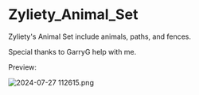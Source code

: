# Zyliety_Animal_Set
Zyliety's Animal Set include animals, paths, and fences.

Special thanks to GarryG help with me.

Preview:

![2024-07-27 112615.png](https://s2.loli.net/2024/07/29/uJq5aMXfQds1IrK.png)
